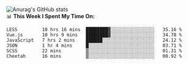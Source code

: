 
![Anurag's GitHub stats](https://github-readme-stats.vercel.app/api?username=supergczh&show_icons=true&theme=radical)
<br />
📊 **This Week I Spent My Time On:**

<!--START_SECTION:waka-->

```text
LESS         10 hrs 16 mins  ████████▓░░░░░░░░░░░░░░░░   35.16 %
Vue.js       10 hrs 9 mins   ████████▓░░░░░░░░░░░░░░░░   34.78 %
JavaScript   7 hrs 2 mins    ██████░░░░░░░░░░░░░░░░░░░   24.12 %
JSON         1 hr 4 mins     █░░░░░░░░░░░░░░░░░░░░░░░░   03.71 %
SCSS         22 mins         ▒░░░░░░░░░░░░░░░░░░░░░░░░   01.31 %
Cheetah      16 mins         ▒░░░░░░░░░░░░░░░░░░░░░░░░   00.92 %
```

<!--END_SECTION:waka-->
